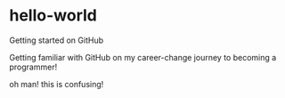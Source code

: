# hello-world
Getting started on GitHub

Getting familiar with GitHub on my career-change journey to becoming a programmer!

oh man! this is confusing!
